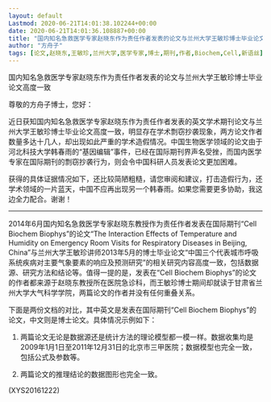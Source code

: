 ```yaml
---
layout: default
Lastmod: 2020-06-21T14:01:38.102244+00:00
date: 2020-06-21T14:01:36.108887+00:00
title: "国内知名急救医学专家赵晓东作为责任作者发表的论文与兰州大学王敏珍博士毕业论文高度"
author: "方舟子"
tags: [论文,赵晓东,王敏珍,兰州大学,医学专家,博士,期刊,作者,Biochem,Cell,新语丝]
---
```


国内知名急救医学专家赵晓东作为责任作者发表的论文与兰州大学王敏珍博士毕业论文高度一致

尊敬的方舟子博士，您好：

近日获知国内知名急救医学专家赵晓东作为责任作者发表的英文学术期刊论文与兰州大学王敏珍博士毕业论文高度一致，明显存在学术剽窃抄袭现象，两方论文作者数量多达十几人，却出现如此严重的学术造假情况。中国生物医学领域的论文由于河北科技大学韩春雨的“基因编辑”事件，已经在国际期刊界声名受挫，而国内医学专家在国际期刊的剽窃抄袭行为，则会令中国科研人员发表论文更加困难。

获得的具体证据情况如下，还比较简陋粗糙，请您审阅和建议，打击造假行为，还学术领域的一片蓝天，中国不应再出现另一个韩春雨。如果您需要更多协助，我这边全力配合。谢谢！

--------------------------------------------------

2014年6月国内知名急救医学专家赵晓东教授作为责任作者发表在国际期刊“Cell Biochem Biophys”的论文“The Interaction Effects of Temperature and Humidity on Emergency Room Visits for Respiratory Diseases in Beijing, China”与兰州大学王敏珍讲师2013年5月的博士毕业论文“中国三个代表城市呼吸系统疾病对主要气象要素的响应及预测研究”的相关研究内容高度一致，包括数据源、研究方法和结论等。值得一提的是，发表在“Cell Biochem Biophys”的论文的作者都来源于赵晓东教授所在医院急诊科，而王敏珍博士期间却就读于甘肃省兰州大学大气科学学院，两篇论文的作者并没有任何重叠关系。

下面是两份文档的对比，其中英文是发表在国际期刊“Cell Biochem Biophys”的论文，中文则是博士论文。具体情况示例如下：

1. 两篇论文无论是数据源还是统计方法的理论模型都一模一样。数据收集均是2009年1月1日至2011年12月31日的北京市三甲医院；数据模型也完全一致，包括公式及参数等。

2. 两篇论文的推理结论的数据图形也完全一致。

(XYS20161222)


